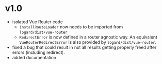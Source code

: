 # v1.0

* isolated Vue Router code
  * `installRouteLoader` now needs to be imported from `logard/dist/vue-router`
  * `RedirectError` is now defined in a router agnostic way. An equivalent `VueRouterRedirectError` is also provided by `logard/dist/vue-router`.
* fixed a bug that could result in not all results getting properly freed after errors (including redirect).
* added documentation